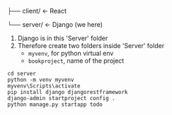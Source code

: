 ├── client/   ← React

└── server/   ← Django (we here)

1. Django is in this 'Server' folder
2. Therefore create two folders inside 'Server' folder
   - `myvenv`, for python virtual env
   - `bookproject`, name of the project

```mkdir server
cd server
python -m venv myvenv
myvenv\Scripts\activate
pip install django djangorestframework
django-admin startproject config .
python manage.py startapp todo
```